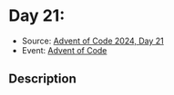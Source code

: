 # Day 21: 

- Source: [Advent of Code 2024, Day 21](https://adventofcode.com/2024/day/21)
- Event: [Advent of Code](https://adventofcode.com/)

## Description
